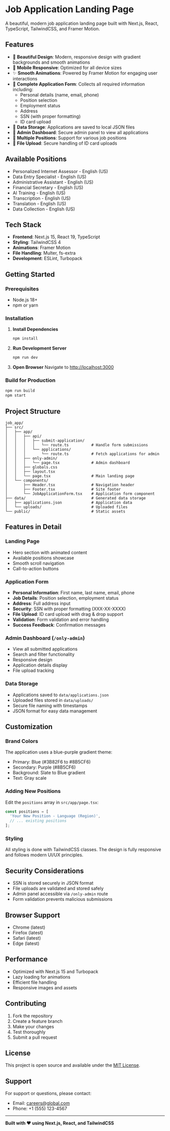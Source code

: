 # Job Application Landing Page

A beautiful, modern job application landing page built with Next.js, React, TypeScript, TailwindCSS, and Framer Motion.

## Features

- 🎨 **Beautiful Design**: Modern, responsive design with gradient backgrounds and smooth animations
- 📱 **Mobile Responsive**: Optimized for all device sizes
- ✨ **Smooth Animations**: Powered by Framer Motion for engaging user interactions
- 📝 **Complete Application Form**: Collects all required information including:
  - Personal details (name, email, phone)
  - Position selection
  - Employment status
  - Address
  - SSN (with proper formatting)
  - ID card upload
- 💾 **Data Storage**: Applications are saved to local JSON files
- 🔐 **Admin Dashboard**: Secure admin panel to view all applications
- 🎯 **Multiple Positions**: Support for various job positions
- 📁 **File Upload**: Secure handling of ID card uploads

## Available Positions

- Personalized Internet Assessor - English (US)
- Data Entry Specialist - English (US)
- Administrative Assistant - English (US)
- Financial Secretary - English (US)
- AI Training - English (US)
- Transcription - English (US)
- Translation - English (US)
- Data Collection - English (US)

## Tech Stack

- **Frontend**: Next.js 15, React 19, TypeScript
- **Styling**: TailwindCSS 4
- **Animations**: Framer Motion
- **File Handling**: Multer, fs-extra
- **Development**: ESLint, Turbopack

## Getting Started

### Prerequisites

- Node.js 18+ 
- npm or yarn

### Installation

1. **Install Dependencies**
   ```bash
   npm install
   ```

2. **Run Development Server**
   ```bash
   npm run dev
   ```

3. **Open Browser**
   Navigate to [http://localhost:3000](http://localhost:3000)

### Build for Production

```bash
npm run build
npm start
```

## Project Structure

```
job_app/
├── src/
│   ├── app/
│   │   ├── api/
│   │   │   ├── submit-application/
│   │   │   │   └── route.ts          # Handle form submissions
│   │   │   └── applications/
│   │   │       └── route.ts          # Fetch applications for admin
│   │   ├── only-admin/
│   │   │   └── page.tsx              # Admin dashboard
│   │   ├── globals.css
│   │   ├── layout.tsx
│   │   └── page.tsx                  # Main landing page
│   └── components/
│       ├── Header.tsx                # Navigation header
│       ├── Footer.tsx                # Site footer
│       └── JobApplicationForm.tsx    # Application form component
├── data/                             # Generated data storage
│   ├── applications.json             # Application data
│   └── uploads/                      # Uploaded files
└── public/                           # Static assets
```

## Features in Detail

### Landing Page
- Hero section with animated content
- Available positions showcase
- Smooth scroll navigation
- Call-to-action buttons

### Application Form
- **Personal Information**: First name, last name, email, phone
- **Job Details**: Position selection, employment status
- **Address**: Full address input
- **Security**: SSN with proper formatting (XXX-XX-XXXX)
- **File Upload**: ID card upload with drag & drop support
- **Validation**: Form validation and error handling
- **Success Feedback**: Confirmation messages

### Admin Dashboard (`/only-admin`)
- View all submitted applications
- Search and filter functionality
- Responsive design
- Application details display
- File upload tracking

### Data Storage
- Applications saved to `data/applications.json`
- Uploaded files stored in `data/uploads/`
- Secure file naming with timestamps
- JSON format for easy data management

## Customization

### Brand Colors
The application uses a blue-purple gradient theme:
- Primary: Blue (#3B82F6 to #8B5CF6)
- Secondary: Purple (#8B5CF6)
- Background: Slate to Blue gradient
- Text: Gray scale

### Adding New Positions
Edit the `positions` array in `src/app/page.tsx`:

```typescript
const positions = [
  'Your New Position - Language (Region)',
  // ... existing positions
];
```

### Styling
All styling is done with TailwindCSS classes. The design is fully responsive and follows modern UI/UX principles.

## Security Considerations

- SSN is stored securely in JSON format
- File uploads are validated and stored safely
- Admin panel accessible via `/only-admin` route
- Form validation prevents malicious submissions

## Browser Support

- Chrome (latest)
- Firefox (latest)
- Safari (latest)
- Edge (latest)

## Performance

- Optimized with Next.js 15 and Turbopack
- Lazy loading for animations
- Efficient file handling
- Responsive images and assets

## Contributing

1. Fork the repository
2. Create a feature branch
3. Make your changes
4. Test thoroughly
5. Submit a pull request

## License

This project is open source and available under the [MIT License](LICENSE).

## Support

For support or questions, please contact:
- Email: careers@global.com
- Phone: +1 (555) 123-4567

---

**Built with ❤️ using Next.js, React, and TailwindCSS**
